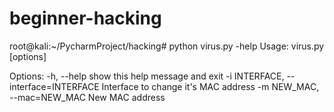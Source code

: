 # beginner-hacking
root@kali:~/PycharmProject/hacking# python virus.py -help
Usage: virus.py [options]

Options:
  -h, --help            show this help message and exit
  -i INTERFACE, --interface=INTERFACE
                        Interface to change it's MAC address
  -m NEW_MAC, --mac=NEW_MAC
                        New MAC address
